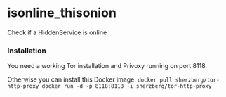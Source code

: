 isonline_thisonion
==================

Check if a HiddenService is online

### Installation

You need a working Tor installation and Privoxy running on port 8118.

Otherwise you can install this Docker image:
`docker pull sherzberg/tor-http-proxy
docker run -d -p 8118:8118 -i sherzberg/tor-http-proxy`
